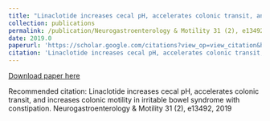 ```yaml
---
title: "Linaclotide increases cecal pH, accelerates colonic transit, and increases colonic motility in irritable bowel syndrome with constipation"
collection: publications
permalink: /publication/Neurogastroenterology & Motility 31 (2), e13492, 2019-Linaclotide increases cecal pH, accelerates colonic transit, and increases colonic motility in irritable bowel syndrome with constipation
date: 2019.0
paperurl: 'https://scholar.google.com/citations?view_op=view_citation&hl=en&user=CVvowJAAAAAJ&pagesize=100&citation_for_view=CVvowJAAAAAJ:mVmsd5A6BfQC'
citation: 'Linaclotide increases cecal pH, accelerates colonic transit, and increases colonic motility in irritable bowel syndrome with constipation. Neurogastroenterology &amp; Motility 31 (2), e13492, 2019'
---
```

[Download paper here](https://scholar.google.com/citations?view_op=view_citation&hl=en&user=CVvowJAAAAAJ&pagesize=100&citation_for_view=CVvowJAAAAAJ:mVmsd5A6BfQC)

Recommended citation: Linaclotide increases cecal pH, accelerates colonic transit, and increases colonic motility in irritable bowel syndrome with constipation. Neurogastroenterology & Motility 31 (2), e13492, 2019